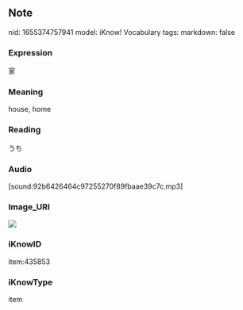 ## Note
nid: 1655374757941
model: iKnow! Vocabulary
tags: 
markdown: false

### Expression
家

### Meaning
house, home

### Reading
うち

### Audio
[sound:92b6426464c97255270f89fbaae39c7c.mp3]

### Image_URI
<img src="00a208e0cfb076cebf0ae8a924394497.jpg">

### iKnowID
item:435853

### iKnowType
item
